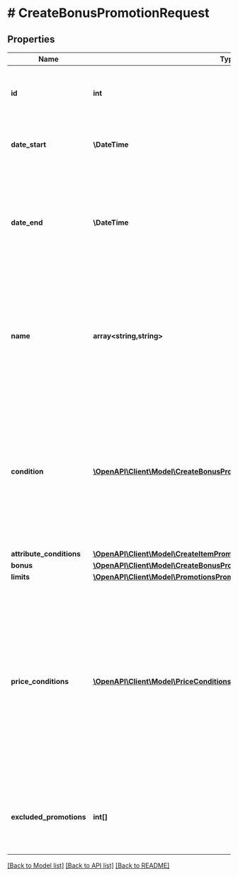 # # CreateBonusPromotionRequest

## Properties

Name | Type | Description | Notes
------------ | ------------- | ------------- | -------------
**id** | **int** | Promotion ID. Unique promotion identifier within the project. | [optional]
**date_start** | **\DateTime** | Date when your promotion will be started. | [optional]
**date_end** | **\DateTime** | Date when your promotion will be finished. Can be &#x60;null&#x60;. If &#x60;date_end&#x60; is &#x60;null&#x60;, promotion will be unlimited by time. | [optional]
**name** | **array<string,string>** | Name of promotion. Should contain key/value pairs where key is a locale with \&quot;^[a-z]{2}-[A-Z]{2}$\&quot; format, value is string. |
**condition** | [**\OpenAPI\Client\Model\CreateBonusPromotionRequestConditionInner[]**](CreateBonusPromotionRequestConditionInner.md) | Set of items required to be included in the purchase for applying a promotion. If this parameters is &#x60;null&#x60;, a promotion will be applied to any purchases within a project. |
**attribute_conditions** | [**\OpenAPI\Client\Model\CreateItemPromotionRequestAttributeConditionsInner**](CreateItemPromotionRequestAttributeConditionsInner.md) |  | [optional]
**bonus** | [**\OpenAPI\Client\Model\CreateBonusPromotionRequestBonusInner[]**](CreateBonusPromotionRequestBonusInner.md) |  |
**limits** | [**\OpenAPI\Client\Model\PromotionsPromotionLimits**](PromotionsPromotionLimits.md) |  | [optional]
**price_conditions** | [**\OpenAPI\Client\Model\PriceConditionsItems[]**](PriceConditionsItems.md) | Array of objects with conditions that set the price range for applying the promotion.&lt;br&gt; The promotion applies only to items whose price meets all the conditions in the array. If you pass this array, set the value of the [condition](/api/shop-builder/operation/create-bonus-promotion/#!path&#x3D;condition&amp;t&#x3D;request) object to &#x60;null&#x60;. | [optional]
**excluded_promotions** | **int[]** | List of promotion IDs to exclude when applying this promotion. &lt;br&gt;Example: &#x60;[12, 789]&#x60; | [optional]

[[Back to Model list]](../../README.md#models) [[Back to API list]](../../README.md#endpoints) [[Back to README]](../../README.md)

